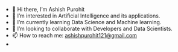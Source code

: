 - 👋 Hi there, I’m Ashish Purohit
- 👀 I’m interested in Artificial Intelligence and its applications.
- 🌱 I’m currently learning Data Science and Machine learning.
- 💞️ I’m looking to collaborate with Developers and Data Scientists. 
- 📫 How to reach me: ashishpurohit121@gmail.com
- 

<!---
mrmechi/mrmechi is a ✨ special ✨ repository because its `README.md` (this file) appears on your GitHub profile.
You can click the Preview link to take a look at your changes.
--->
